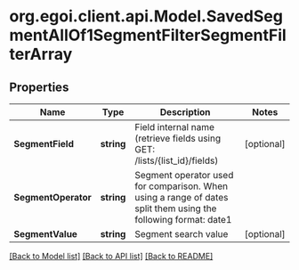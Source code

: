 
# org.egoi.client.api.Model.SavedSegmentAllOf1SegmentFilterSegmentFilterArray

## Properties

Name | Type | Description | Notes
------------ | ------------- | ------------- | -------------
**SegmentField** | **string** | Field internal name (retrieve fields using GET: /lists/{list_id}/fields) | [optional] 
**SegmentOperator** | **string** | Segment operator used for comparison. When using a range of dates split them                                             using the following format: date1||date2 | [optional] 
**SegmentValue** | **string** | Segment search value | [optional] 

[[Back to Model list]](../README.md#documentation-for-models)
[[Back to API list]](../README.md#documentation-for-api-endpoints)
[[Back to README]](../README.md)

